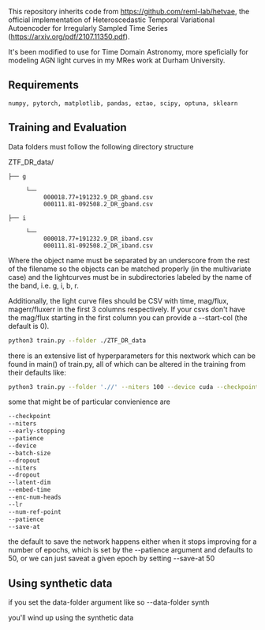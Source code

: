 
This repository inherits code from https://github.com/reml-lab/hetvae, the official implementation of Heteroscedastic Temporal Variational Autoencoder for Irregularly Sampled Time Series (https://arxiv.org/pdf/2107.11350.pdf). 

It's been modified to use for Time Domain Astronomy, more speficially for modeling AGN light curves in my MRes work at Durham University. 


## Requirements

    numpy, pytorch, matplotlib, pandas, eztao, scipy, optuna, sklearn
 

## Training and Evaluation


Data folders must follow the following directory structure

ZTF_DR_data/

    ├── g
         
         └── 
              000018.77+191232.9_DR_gband.csv
              000111.81-092508.2_DR_gband.csv
              
    ├── i
    
         └──  
              000018.77+191232.9_DR_iband.csv
              000111.81-092508.2_DR_iband.csv
              
Where the object name must be separated by an underscore from the rest of the filename so the objects can be matched properly (in the multivariate case)
and the lightcurves must be in subdirectories labeled by the name of the band, i.e. g, i, b, r. 

Additionally, the light curve files should be CSV with time, mag/flux, magerr/fluxerr in the first 3 columns respectively. If your csvs don't have the mag/flux starting in the first column you can provide a --start-col (the default is 0).

```bash
python3 train.py --folder ./ZTF_DR_data
```

there is an extensive list of hyperparameters for this nextwork which can be found in main() of train.py, all of which can be altered in the training from their defaults like:

```bash
python3 train.py --folder './/' --niters 100 --device cuda --checkpoint './'
```

some that might be of particular convienience are


```bash
--checkpoint
--niters
--early-stopping
--patience
--device
--batch-size
--dropout
--niters
--dropout
--latent-dim
--embed-time
--enc-num-heads
--lr
--num-ref-point
--patience
--save-at

```


the default to save the network happens either when it stops improving for a number of epochs, which is set by the --patience argument and defaults to 50, or we can just saveat a given epoch by setting --save-at 50

<!-- 
if you've trained the network and want to glance at some of the results, take a peak at

[science.py](./src/science.ipynb) -->

<!-- where you can make predictions on the network, visualize the latent space, the attention, etc. -->


## Using synthetic data

if you set the data-folder argument like so
--data-folder synth

you'll wind up using the synthetic data





